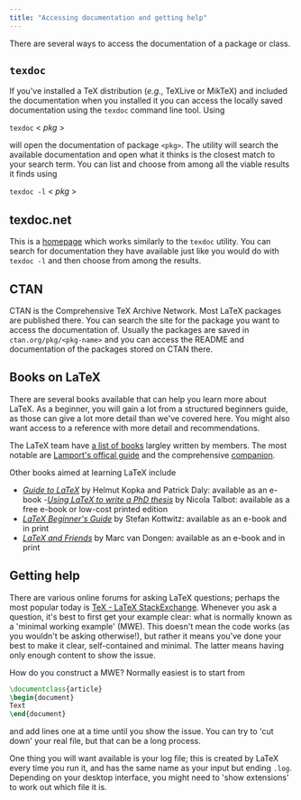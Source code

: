```yaml
---
title: "Accessing documentation and getting help"
---
```



There are several ways to access the documentation of a package or class.

## `texdoc`

If you've installed a TeX distribution (_e.g._, TeXLive or MikTeX) and included
the documentation when you installed it you can access the locally saved
documentation using the `texdoc` command line tool. Using


`texdoc` < _pkg_ >


will open the documentation of package `<pkg>`. The utility will search the
available documentation and open what it thinks is the closest match to your
search term. You can list and choose from among all the viable results it finds
using


`texdoc -l` < _pkg_ >


## texdoc.net

This is a [homepage](https://texdoc.net/) which works similarly to the `texdoc` utility. You can search
for documentation they have available just like you would do with `texdoc -l`
and then choose from among the results.


## CTAN

CTAN is the Comprehensive TeX Archive Network. Most LaTeX packages are published
there. You can search the site for the package you want to access the
documentation of. Usually the packages are saved in `ctan.org/pkg/<pkg-name>`
and you can access the README and documentation of the packages stored on CTAN
there.

## Books on LaTeX

There are several books available that can help you learn more about LaTeX.
As a beginner, you will gain a lot from a structured beginners guide, as
those can give a lot more detail than we've covered here. You might also
want access to a reference with more detail and recommendations.

The LaTeX team have [a list of books](https://www.latex-project.org/help/books/)
largley written by members. The most notable are [Lamport's offical
guide](https://www.informit.com/store/latex-a-document-preparation-system-9780201529838)
and the comprehensive
[companion](https://www.informit.com/store/latex-companion-9780201362992).

Other books aimed at learning LaTeX include

- [_Guide to
  LaTeX_](https://www.informit.com/store/guide-to-latex-9780132651714) by Helmut
  Kopka and Patrick Daly: available as an e-book
-[_Using LaTeX to write a PhD
 thesis_](https://www.dickimaw-books.com/latex/thesis/thesis-screen.pdf) by
 Nicola Talbot: available as a free e-book or low-cost printed edition
- [_LaTeX Beginner's Guide_](https://www.packtpub.com/gb/hardware-and-creative/latex-beginners-guide)
  by Stefan Kottwitz: available as an e-book and in print
- [_LaTeX and Friends_](https://www.springer.com/gp/book/9783642238154) by
  Marc van Dongen: available as an e-book and in print

## Getting help

There are various online forums for asking LaTeX questions; perhaps the most
popular today is [TeX - LaTeX StackExchange](https://tex.stackexchange.com).
Whenever you ask a question, it's best to first get your example clear: what is
normally known as a 'minimal working example' (MWE). This doesn't mean the code
works (as you wouldn't be asking otherwise!), but rather it means you've done
your best to make it clear, self-contained and minimal. The latter means
having only enough content to show the issue.

How do you construct a MWE? Normally easiest is to start from

```latex
\documentclass{article}
\begin{document}
Text
\end{document}
```

and add lines one at a time until you show the issue. You can try to 'cut down'
your real file, but that can be a long process.

One thing you will want available is your log file; this is created by LaTeX
every time you run it, and has the same name as your input but ending `.log`.
Depending on your desktop interface, you might need to 'show extensions' to
work out which file it is.
